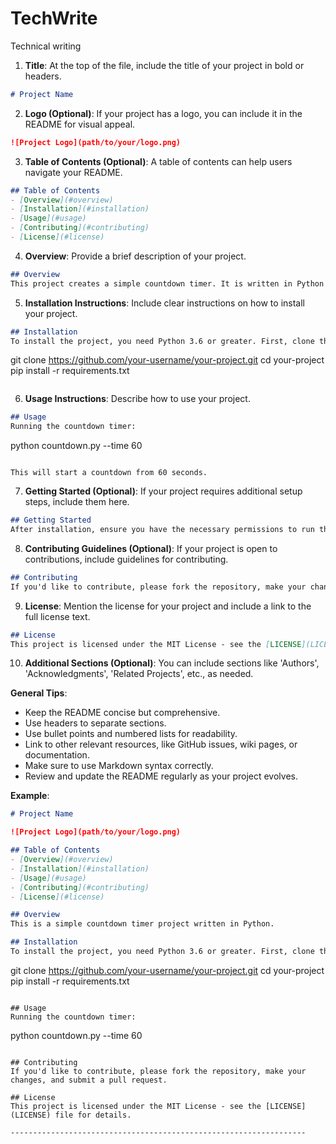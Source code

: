 # TechWrite
Technical writing

1. **Title**: At the top of the file, include the title of your project in bold or headers.
```markdown
# Project Name
```

2. **Logo (Optional)**: If your project has a logo, you can include it in the README for visual appeal.
```markdown
![Project Logo](path/to/your/logo.png)
```

3. **Table of Contents (Optional)**: A table of contents can help users navigate your README.
```markdown
## Table of Contents
- [Overview](#overview)
- [Installation](#installation)
- [Usage](#usage)
- [Contributing](#contributing)
- [License](#license)
```

4. **Overview**: Provide a brief description of your project.
```markdown
## Overview
This project creates a simple countdown timer. It is written in Python and can be run from the command line.
```

5. **Installation Instructions**: Include clear instructions on how to install your project.
```markdown
## Installation
To install the project, you need Python 3.6 or greater. First, clone the repository and then install the required dependencies:

```
git clone https://github.com/your-username/your-project.git
cd your-project
pip install -r requirements.txt
```
```

6. **Usage Instructions**: Describe how to use your project.
```markdown
## Usage
Running the countdown timer:

```
python countdown.py --time 60
```

This will start a countdown from 60 seconds.
```

7. **Getting Started (Optional)**: If your project requires additional setup steps, include them here.
```markdown
## Getting Started
After installation, ensure you have the necessary permissions to run the script.
```

8. **Contributing Guidelines (Optional)**: If your project is open to contributions, include guidelines for contributing.
```markdown
## Contributing
If you'd like to contribute, please fork the repository, make your changes, and submit a pull request.
```

9. **License**: Mention the license for your project and include a link to the full license text.
```markdown
## License
This project is licensed under the MIT License - see the [LICENSE](LICENSE) file for details.
```

10. **Additional Sections (Optional)**: You can include sections like 'Authors', 'Acknowledgments', 'Related Projects', etc., as needed.

**General Tips**:
- Keep the README concise but comprehensive.
- Use headers to separate sections.
- Use bullet points and numbered lists for readability.
- Link to other relevant resources, like GitHub issues, wiki pages, or documentation.
- Make sure to use Markdown syntax correctly.
- Review and update the README regularly as your project evolves.

**Example**:

```markdown
# Project Name

![Project Logo](path/to/your/logo.png)

## Table of Contents
- [Overview](#overview)
- [Installation](#installation)
- [Usage](#usage)
- [Contributing](#contributing)
- [License](#license)

## Overview
This is a simple countdown timer project written in Python.

## Installation
To install the project, you need Python 3.6 or greater. First, clone the repository and then install the required dependencies:

```
git clone https://github.com/your-username/your-project.git
cd your-project
pip install -r requirements.txt
```

## Usage
Running the countdown timer:

```
python countdown.py --time 60
```

## Contributing
If you'd like to contribute, please fork the repository, make your changes, and submit a pull request.

## License
This project is licensed under the MIT License - see the [LICENSE](LICENSE) file for details.

------------------------------------------------------------------

